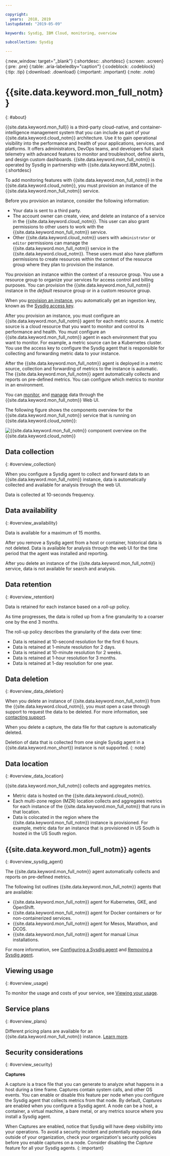 ```yaml
---

copyright:
  years:  2018, 2019
lastupdated: "2019-05-09"

keywords: Sysdig, IBM Cloud, monitoring, overview

subcollection: Sysdig

---
```


{:new_window: target="_blank"}
{:shortdesc: .shortdesc}
{:screen: .screen}
{:pre: .pre}
{:table: .aria-labeledby="caption"}
{:codeblock: .codeblock}
{:tip: .tip}
{:download: .download}
{:important: .important}
{:note: .note}


# {{site.data.keyword.mon_full_notm}}
{: #about}

{{site.data.keyword.mon_full}} is a third-party cloud-native, and container-intelligence management system that you can include as part of your {{site.data.keyword.cloud_notm}} architecture. Use it to gain operational visibility into the performance and health of your applications, services, and platforms. It offers administrators, DevOps teams, and developers full stack telemetry with advanced features to monitor and troubleshoot, define alerts, and design custom dashboards. {{site.data.keyword.mon_full_notm}} is operated by Sysdig in partnership with {{site.data.keyword.IBM_notm}}.
{:shortdesc}


To add monitoring features with {{site.data.keyword.mon_full_notm}} in the {{site.data.keyword.cloud_notm}}, you must provision an instance of the {{site.data.keyword.mon_full_notm}} service.

Before you provision an instance, consider the following information:

* Your data is sent to a third party.
* The account owner can create, view, and delete an instance of a service in the {{site.data.keyword.cloud_notm}}. This user can also grant permissions to other users to work with the {{site.data.keyword.mon_full_notm}} service.
* Other {{site.data.keyword.cloud_notm}} users with `administrator` or `editor` permissions can manage the {{site.data.keyword.mon_full_notm}} service in the {{site.data.keyword.cloud_notm}}. These users must also have platform permissions to create resources within the context of the resource group where they plan to provision the instance.

You provision an instance within the context of a resource group. You use a resource group to organize your services for access control and billing purposes. You can provision the {{site.data.keyword.mon_full_notm}} instance in the *default* resource group or in a custom resource group.

When you [provision an instance](/docs/services/Monitoring-with-Sysdig?topic=Sysdig-provision#provision), you automatically get an ingestion key, known as the [Sysdig access key](/docs/services/Monitoring-with-Sysdig?topic=Sysdig-access_key#access_key).

After you provision an instance, you must configure an {{site.data.keyword.mon_full_notm}} agent for each metric source. A metric source is a cloud resource that you want to monitor and control its performance and health. You must configure an {{site.data.keyword.mon_full_notm}} agent in each environment that you want to monitor. For example, a metric source can be a Kubernetes cluster. You use the access key to configure the Sysdig agent that is responsible for collecting and forwarding metric data to your instance.

After the {{site.data.keyword.mon_full_notm}} agent is deployed in a metric source, collection and forwarding of metrics to the instance is automatic. The {{site.data.keyword.mon_full_notm}} agent automatically collects and reports on pre-defined metrics. You can configure which metrics to monitor in an environment.

You can [monitor](/docs/services/Monitoring-with-Sysdig?topic=Sysdig-monitoring#monitoring), and [manage](/docs/services/Monitoring-with-Sysdig?topic=Sysdig-manage#manage)  data through the {{site.data.keyword.mon_full_notm}} Web UI.  

The following figure shows the components overview for the {{site.data.keyword.mon_full_notm}} service that is running on {{site.data.keyword.cloud_notm}}:

![{{site.data.keyword.mon_full_notm}} component overview on the {{site.data.keyword.cloud_notm}}](images/components.png "{{site.data.keyword.mon_full_notm}} component overview on the {{site.data.keyword.cloud_notm}}")



## Data collection
{: #overview_collection}

When you configure a Sysdig agent to collect and forward data to an {{site.data.keyword.mon_full_notm}} instance, data is automatically collected and available for analysis through the web UI.

Data is collected at 10-seconds frequency. 

## Data availability
{: #overview_availability}

Data is available for a maximum of 15 months.

After you remove a Sysdig agent from a host or container, historical data is not deleted. Data is available for analysis through the web UI for the time period that the agent was installed and reporting.

After you delete an instance of the {{site.data.keyword.mon_full_notm}} service, data is not available for search and analysis.



## Data retention
{: #overview_retention}

Data is retained for each instance based on a *roll-up* policy.

As time progresses, the data is rolled up from a fine granularity to a coarser one by the end 3 months.

The roll-up policy describes the granularity of the data over time:

* Data is retained at 10-second resolution for the first 6 hours.
* Data is retained at 1-minute resolution for 2 days.
* Data is retained at 10-minute resolution for 2 weeks.
* Data is retained at 1-hour resolution for 3 months.
* Data is retained at 1-day resolution for one year.

## Data deletion
{: #overview_data_deletion}

When you delete an instance of {{site.data.keyword.mon_full_notm}} from the {{site.data.keyword.cloud_notm}}, you must open a case through support to request the data to be  deleted. For more information, see [contacting support](/docs/services/Monitoring-with-Sysdig?topic=Sysdig-gettinghelp#gettinghelp).

When you delete a capture, the data file for that capture is automatically deleted.

Deletion of data that is collected from one single Sysdig agent in a {{site.data.keyword.mon_short}} instance is not supported.
{: note}



## Data location
{: #overview_data_location}

{{site.data.keyword.mon_full_notm}} collects and aggregates metrics. 

* Metric data is hosted on the {{site.data.keyword.cloud_notm}}.
* Each multi-zone region (MZR) location collects and aggregates metrics for each instance of the {{site.data.keyword.mon_full_notm}} that runs in that location.
* Data is colocated in the region where the {{site.data.keyword.mon_full_notm}} instance is provisioned. For example, metric data for an instance that is provisioned in US South is hosted in the US South region.



## {{site.data.keyword.mon_full_notm}} agents
{: #overview_sysdig_agent}

The {{site.data.keyword.mon_full_notm}} agent automatically collects and reports on pre-defined metrics. 

The following list outlines {{site.data.keyword.mon_full_notm}} agents that are available:

* {{site.data.keyword.mon_full_notm}} agent for Kubernetes, GKE, and OpenShift.
* {{site.data.keyword.mon_full_notm}} agent for Docker containers or for non-containerized services.
* {{site.data.keyword.mon_full_notm}} agent for Mesos, Marathon, and DCOS.
* {{site.data.keyword.mon_full_notm}} agent for manual Linux installations.

For more information, see [Configuring a Sysdig agent](/docs/services/Monitoring-with-Sysdig?topic=Sysdig-config_agent#config_agent) and [Removing a Sysdig agent](/docs/services/Monitoring-with-Sysdig?topic=Sysdig-remove#remove).


## Viewing usage
{: #overview_usage}

To monitor the usage and costs of your service, see [Viewing your usage](/docs/billing-usage/viewing_usage.html#viewingusage).


## Service plans
{: #overview_plans}

Different pricing plans are available for an {{site.data.keyword.mon_full_notm}} instance. [Learn more](/docs/services/Monitoring-with-Sysdig?topic=Sysdig-pricing_plans#pricing_plans).


## Security considerations
{: #overview_security}

**Captures**

A capture is a trace file that you can generate to analyze what happens in a host during a time frame. Captures contain system calls, and other OS events. You can enable or disable this feature per node when you configure the Sysdig agent that collects metrics from that node. By default, *Captures* are enabled when you configure a Sysdig agent. A node can be a host, a container, a virtual machine, a bare metal, or any metrics source where you install a Sysdig agent.

When Captures are enabled, notice that Sysdig will have deep visibility into your operations. To avoid a security incident and potentially exposing data outside of your organization, check your organization's security policies before you enable captures on a node. Consider disabling the *Capture* feature for all your Sysdig agents.
{: important}

